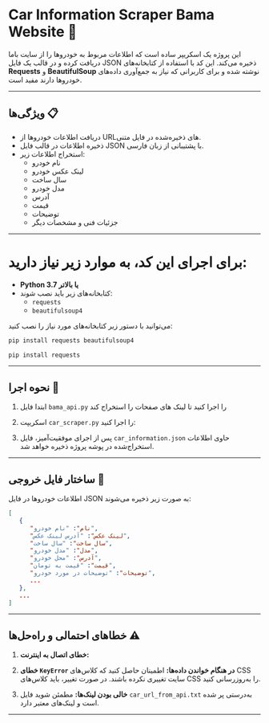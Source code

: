 
# Car Information Scraper Bama Website 🚗

این پروژه یک اسکریپر ساده است که اطلاعات مربوط به خودروها را از سایت باما دریافت کرده و در قالب یک فایل JSON ذخیره می‌کند. این کد با استفاده از کتابخانه‌های **Requests** و **BeautifulSoup** نوشته شده و برای کاربرانی که نیاز به جمع‌آوری داده‌های خودروها دارند مفید است.

---

## ویژگی‌ها 📋

- دریافت اطلاعات خودروها از URL‌های ذخیره‌شده در فایل متنی.
- ذخیره اطلاعات در قالب فایل JSON با پشتیبانی از زبان فارسی.
- استخراج اطلاعات زیر:
  - نام خودرو
  - لینک عکس خودرو
  - سال ساخت
  - مدل خودرو
  - آدرس
  - قیمت
  - توضیحات
  - جزئیات فنی و مشخصات دیگر

---


# برای اجرای این کد، به موارد زیر نیاز دارید:
- **Python 3.7 یا بالاتر**
- کتابخانه‌های زیر باید نصب شوند:
  - `requests`
  - `beautifulsoup4`

می‌توانید با دستور زیر کتابخانه‌های مورد نیاز را نصب کنید:

```bash
pip install requests beautifulsoup4

pip install requests
```

---

## نحوه اجرا 🚀

1. ابتدا فایل `bama_api.py` را اجرا کنید تا لینک های صفحات را استخراج کند
2. اسکریپت `car_scraper.py` را اجرا کنید:

3. پس از اجرای موفقیت‌آمیز، فایل `car_information.json` حاوی اطلاعات استخراج‌شده در پوشه پروژه ذخیره خواهد شد.

---

## ساختار فایل خروجی 📂

اطلاعات خودروها در فایل JSON به صورت زیر ذخیره می‌شوند:

```json
[
   {
      "نام": "نام خودرو",
      "لینک عکس": "آدرس لینک عکس",
      "سال ساخت": "سال ساخت",
      "مدل": "مدل خودرو",
      "آدرس": "محل خودرو",
      "قیمت": "قیمت به تومان",
      "توضیحات": "توضیحات در مورد خودرو",
      ...
   },
   ...
]
```

---

## خطاهای احتمالی و راه‌حل‌ها ⚠️

1. **خطای اتصال به اینترنت:**
   
2. **خطای `KeyError` در هنگام خواندن داده‌ها:**
   اطمینان حاصل کنید که کلاس‌های CSS سایت تغییری نکرده باشند. در صورت تغییر، باید کلاس‌های CSS را به‌روزرسانی کنید.

3. **خالی بودن لینک‌ها:**
   مطمئن شوید فایل `car_url_from_api.txt` به‌درستی پر شده است و لینک‌های معتبر دارد.

---

